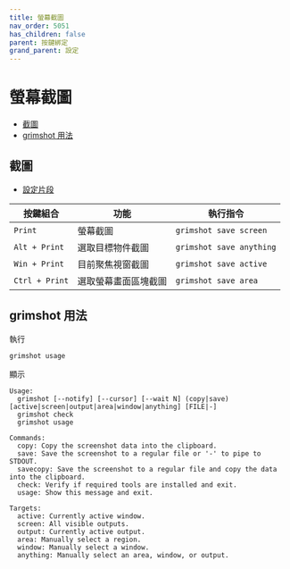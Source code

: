 ```yaml
---
title: 螢幕截圖
nav_order: 5051
has_children: false
parent: 按鍵綁定
grand_parent: 設定
---
```



# 螢幕截圖

* [截圖](#截圖)
* [grimshot 用法](#grimshot-用法)




## 截圖

* [設定片段](https://github.com/samwhelp/fedora-labwc-adjustment/blob/main/prototype/main/labwc-config/Main/asset/overlay/etc/skel/.config/labwc/rc.xml#L343-L354)

| 按鍵組合      | 功能                 | 執行指令   |
| ------------- | -------------------- | ---------- |
| `Print`       | 螢幕截圖             | `grimshot save screen`    |
| `Alt + Print` | 選取目標物件截圖      | `grimshot save anything` |
| `Win + Print` | 目前聚焦視窗截圖      | `grimshot save active` |
| `Ctrl + Print` | 選取螢幕畫面區塊截圖  | `grimshot save area` |




## grimshot 用法

執行

``` sh
grimshot usage
```

顯示

```
Usage:
  grimshot [--notify] [--cursor] [--wait N] (copy|save) [active|screen|output|area|window|anything] [FILE|-]
  grimshot check
  grimshot usage

Commands:
  copy: Copy the screenshot data into the clipboard.
  save: Save the screenshot to a regular file or '-' to pipe to STDOUT.
  savecopy: Save the screenshot to a regular file and copy the data into the clipboard.
  check: Verify if required tools are installed and exit.
  usage: Show this message and exit.

Targets:
  active: Currently active window.
  screen: All visible outputs.
  output: Currently active output.
  area: Manually select a region.
  window: Manually select a window.
  anything: Manually select an area, window, or output.
```
